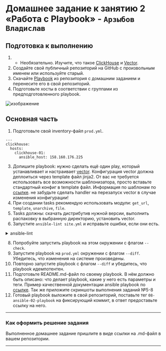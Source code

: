 # Домашнее задание к занятию 2 «Работа с Playbook» - `Арзыбов Владислав`

## Подготовка к выполнению

1. * Необязательно. Изучите, что такое [ClickHouse](https://www.youtube.com/watch?v=fjTNS2zkeBs) и [Vector](https://www.youtube.com/watch?v=CgEhyffisLY).
2. Создайте свой публичный репозиторий на GitHub с произвольным именем или используйте старый.
3. Скачайте [Playbook](./playbook/) из репозитория с домашним заданием и перенесите его в свой репозиторий.
4. Подготовьте хосты в соответствии с группами из предподготовленного playbook.

![изображение](https://github.com/user-attachments/assets/2f6e9806-e2f1-4aef-a34b-2570fc2b649b)


## Основная часть

1. Подготовьте свой inventory-файл `prod.yml`.

```
---
clickhouse:
  hosts:
    clickhouse-01:
      ansible_host: 158.160.176.225
```

3. Допишите playbook: нужно сделать ещё один play, который устанавливает и настраивает [vector](https://vector.dev). Конфигурация vector должна деплоиться через template файл jinja2. От вас не требуется использовать все возможности шаблонизатора, просто вставьте стандартный конфиг в template файл. Информация по шаблонам по [ссылке](https://www.dmosk.ru/instruktions.php?object=ansible-nginx-install). не забудьте сделать handler на перезапуск vector в случае изменения конфигурации!
4. При создании tasks рекомендую использовать модули: `get_url`, `template`, `unarchive`, `file`.
5. Tasks должны: скачать дистрибутив нужной версии, выполнить распаковку в выбранную директорию, установить vector.
6. Запустите `ansible-lint site.yml` и исправьте ошибки, если они есть.

<details>
  <summary>ansible-lint</summary>

```bash
reivol@Zabbix:~/GitHub/mnt-homeworks/08-ansible-02-playbook/playbooks$ ansible-lint site.yml
WARNING  Listing 12 violation(s) that are fatal
yaml: trailing spaces (trailing-spaces)
site.yml:42

risky-file-permissions: File permissions unset or incorrect
site.yml:57 Task/Handler: Create Directories

yaml: wrong indentation: expected 4 but found 2 (indentation)
site.yml:57

yaml: missing starting space in comment (comments)
site.yml:58

yaml: trailing spaces (trailing-spaces)
site.yml:60

yaml: truthy value should be one of [false, true] (truthy)
site.yml:74

yaml: truthy value should be one of [false, true] (truthy)
site.yml:83

risky-file-permissions: File permissions unset or incorrect
site.yml:85 Task/Handler: Copy systemd service vector

yaml: truthy value should be one of [false, true] (truthy)
site.yml:90

risky-file-permissions: File permissions unset or incorrect
site.yml:116 Task/Handler: Config vector j2 template

yaml: trailing spaces (trailing-spaces)
site.yml:121

yaml: no new line character at the end of file (new-line-at-end-of-file)
site.yml:122

You can skip specific rules or tags by adding them to your configuration file:
# .ansible-lint
warn_list:  # or 'skip_list' to silence them completely
  - experimental  # all rules tagged as experimental
  - yaml  # Violations reported by yamllint

Finished with 9 failure(s), 3 warning(s) on 1 files.

```  
</details>

8. Попробуйте запустить playbook на этом окружении с флагом `--check`.
9. Запустите playbook на `prod.yml` окружении с флагом `--diff`. Убедитесь, что изменения на системе произведены.
10. Повторно запустите playbook с флагом `--diff` и убедитесь, что playbook идемпотентен.
11. Подготовьте README.md-файл по своему playbook. В нём должно быть описано: что делает playbook, какие у него есть параметры и теги. Пример качественной документации ansible playbook по [ссылке](https://github.com/opensearch-project/ansible-playbook). Так же приложите скриншоты выполнения заданий №5-8
12. Готовый playbook выложите в свой репозиторий, поставьте тег `08-ansible-02-playbook` на фиксирующий коммит, в ответ предоставьте ссылку на него.

---

### Как оформить решение задания

Выполненное домашнее задание пришлите в виде ссылки на .md-файл в вашем репозитории.

---

